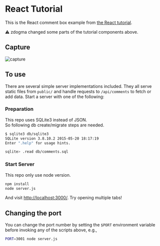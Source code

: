 # React Tutorial

This is the React comment box example from [the React tutorial](http://facebook.github.io/react/docs/tutorial.html).

:warning: zdogma changed some parts of the tutorial components above.

## Capture
![capture](https://i.gyazo.com/9774d81cd115a78579108d502334da03.png)

## To use

There are several simple server implementations included. They all serve static files from `public/` and handle requests to `/api/comments` to fetch or add data. Start a server with one of the following:

### Preparation
This repo uses SQLite3 instead of JSON.  
So following db create/migrate steps are needed.

```sh
$ sqlite3 db/sqlite3
SQLite version 3.8.10.2 2015-05-20 18:17:19
Enter ".help" for usage hints.

sqlite> .read db/comments.sql
```

### Start Server
This repo only use node version.

```sh
npm install
node server.js
```

And visit <http://localhost:3000/>. Try opening multiple tabs!

## Changing the port

You can change the port number by setting the `$PORT` environment variable before invoking any of the scripts above, e.g.,

```sh
PORT=3001 node server.js
```
